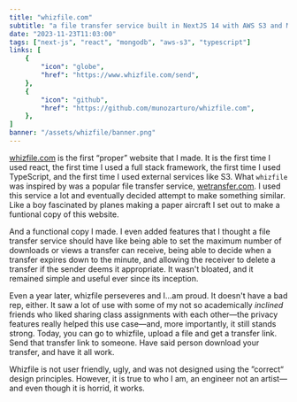```yaml
---
title: "whizfile.com"
subtitle: "a file transfer service built in NextJS 14 with AWS S3 and MongoDB."
date: "2023-11-23T11:03:00"
tags: ["next-js", "react", "mongodb", "aws-s3", "typescript"]
links: [
    {
        "icon": "globe",
        "href": "https://www.whizfile.com/send",
    },
    {
        "icon": "github",
        "href": "https://github.com/munozarturo/whizfile.com",
    },
]
banner: "/assets/whizfile/banner.png"
---
```


[whizfile.com](https://www.whizfile.com) is the first &ldquo;proper&rdquo; website that I made. It is the first time I used react, the first time I used a full stack framework, the first time I used TypeScript, and the first time I used external services like S3. What `whizfile` was inspired by was a popular file transfer service, [wetransfer.com](https://wetransfer.com/). I used this service a lot and eventually decided attempt to make something similar. Like a boy fascinated by planes making a paper aircraft I set out to make a funtional copy of this website.

And a functional copy I made. I even added features that I thought a file transfer service should have like being able to set the maximum number of downloads or views a transfer can receive, being able to decide when a transfer expires down to the minute, and allowing the receiver to delete a transfer if the sender deems it appropriate. It wasn't bloated, and it remained simple and useful ever since its inception.

Even a year later, whizfile perseveres and I...am proud. It doesn't have a bad rep, either. It saw a lot of use with some of my not so academically *inclined* friends who liked sharing class assignments with each other&mdash;the privacy features really helped this use case&mdash;and, more importantly, it still stands strong. Today, you can go to whizfile, upload a file and get a transfer link. Send that transfer link to someone. Have said person download your transfer, and have it all work.

Whizfile is not user friendly, ugly, and was not designed using the &rdquo;correct&ldquo; design principles. However, it is true to who I am, an engineer not an artist&mdash;and even though it is horrid, it works.
